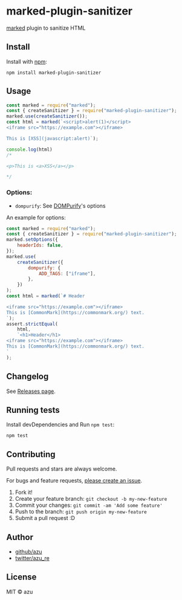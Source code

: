 # marked-plugin-sanitizer

[marked](https://github.com/markedjs/marked) plugin to sanitize HTML

## Install

Install with [npm](https://www.npmjs.com/):

    npm install marked-plugin-sanitizer

## Usage

```js
const marked = require("marked");
const { createSanitizer } = require("marked-plugin-sanitizer");
marked.use(createSanitizer());
const html = marked(`<script>alert(1)</script>
<iframe src="https://example.com"></iframe>

This is [XSS](javascript:alert)`);

console.log(html)
/*

<p>This is <a>XSS</a></p>

*/
```

### Options: 

- `dompurify`: See [DOMPurify](https://github.com/cure53/DOMPurify)'s options

An example for options:

```js
const marked = require("marked");
const { createSanitizer } = require("marked-plugin-sanitizer");
marked.setOptions({
    headerIds: false,
});
marked.use(
    createSanitizer({
        dompurify: {
            ADD_TAGS: ["iframe"],
        },
    })
);
const html = marked(`# Header

<iframe src="https://example.com"></iframe>
This is [CommonMark](https://commonmark.org/) text.
`);
assert.strictEqual(
    html,
    `<h1>Header</h1>
<iframe src="https://example.com"></iframe>
This is [CommonMark](https://commonmark.org/) text.
`
);
```

## Changelog

See [Releases page](https://github.com/azu/marked-plugin-sanitizer/releases).

## Running tests

Install devDependencies and Run `npm test`:

    npm test

## Contributing

Pull requests and stars are always welcome.

For bugs and feature requests, [please create an issue](https://github.com/azu/marked-plugin-sanitizer/issues).

1. Fork it!
2. Create your feature branch: `git checkout -b my-new-feature`
3. Commit your changes: `git commit -am 'Add some feature'`
4. Push to the branch: `git push origin my-new-feature`
5. Submit a pull request :D

## Author

- [github/azu](https://github.com/azu)
- [twitter/azu_re](https://twitter.com/azu_re)

## License

MIT © azu

